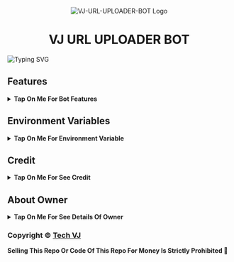 <p align="center">
  <img src="https://graph.org/file/d57d6f83abb6b8d0efb02.jpg" alt="VJ-URL-UPLOADER-BOT Logo">
</p>
<h1 align="center">
  VJ URL UPLOADER BOT
</h1>

![Typing SVG](https://readme-typing-svg.herokuapp.com/?lines=Welcome+To+VJ-URL-UPLOADER-BOT;A+Highly+Advance+Url+Uploader+Bot;Made+By+Yt-@Tech_VJ!;With+Token+Verification+Feature;Broadcast+Force+Subscribe+Feature;A+Bot+With+Fully+Advanced+Feature!;Must+Give+Credit+To+Tech+VJ;Thank+You!)
</p>

## Features

<b><details><summary>Tap On Me For Bot Features</summary>
 
- [x] Upload [YT-DLP Supported Links](https://telegram.me/VJCode/4) to Telegram.
- [x] Upload HTTP/HTTPS as File/Video to Telegram.
- [x] Upload YouTube & Google Drive Link and much more..
- [x] Upload zee5, sony.live, voot and much more..
- [x] Permanent thumbnail Support.
- [x] Broadcast & Force Subscribe Feature Added
- [x] Token Verification Feature Added [ Premium Feature] 
- [x] Custom Start Message With Picture And Buttons


</b>
</details>

## Environment Variables

<b><details><summary>Tap On Me For Environment Variable</summary>

- `TECH_VJ_API_ID` : Get From [my.telegram.org](https://my.telegram.org)
- `TECH_VJ_API_HASH` : Get From [my.telegram.org](https://my.telegram.org)
- `TECH_VJ_BOT_TOKEN` : Get From [BotFather](https://telegram.me/BotFather)
- `TECH_VJ_BOT_USERNAME` : Your Bot Username Without @
- `TECH_VJ_DB_URI` : Mongodb Database Url For Main Bot [Tutorial Watch Here](https://youtu.be/I36_OTWvT2w)
- `TECH_VJ_OWNER_ID` : It mean Admin/Owner Id For Broadcasting Message.
- `TECH_VJ_LOG_CHANNEL` : Log channel id start with -100xxxxxx
- `TECH_VJ_UPDATES_CHANNEL` : Update channel id start with -100xxxxxx
- `TECH_VJ` : True if you want token verification else False
- `TECH_VJ_URL` : Your Shortner Domain Url Without https://
- `TECH_VJ_API` : Your Shortner Api
- `TECH_VJ_TUTORIAL` : Your How To Open Link of Shortner

Heroku BuildPack :-
- `https://github.com/jonathanong/heroku-buildpack-ffmpeg-latest`

</b>
</details>

## Credit

<b><details><summary>Tap On Me For See Credit</summary>

💝 Credit Goes To [Clinton Abraham](https://github.com/Clinton-Abraham) For Repository.

🖍️ The Token Verification System & Force Subscribe Is Added By [Tech VJ](https://telegram.me/Kingvj01) So Don't Forgot To Give Credit

💖 And Thank You So Much To All Who Help In This Journey 💕

Copyright ©️ [Tech VJ](https://telegram.me/Kingvj01)

</b>
</details>

## About Owner 

<b><details><summary>Tap On Me For See Details Of Owner</summary>

- YouTube Channel : [Tech VJ](https://youtube.com/@Tech_VJ)
- Telegram Channel : [VJ Botz](https://telegram.me/VJ_Botz)
- Contact Link : [King VJ](https://telegram.me/Kingvj01)
- Instagram Id Link : [Tech VJ](https://instagram.com/tech.vj)

</b>
</details>


### Copyright ©️ [Tech VJ](https://telegram.me/Kingvj01)

<b>Selling This Repo Or Code Of This Repo For Money Is Strictly Prohibited 🚫</b>

